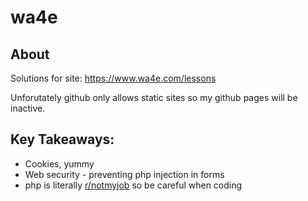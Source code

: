 # wa4e
## About
Solutions for site: https://www.wa4e.com/lessons

Unforutately github only allows static sites so my github pages will be inactive.

## Key Takeaways:
- Cookies, yummy
- Web security - preventing php injection in forms
- php is literally [r/notmyjob](https://www.reddit.com/r/NotMyJob/) so be careful when coding
